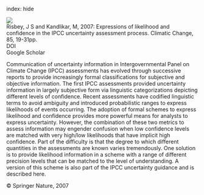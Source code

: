 index: hide

<div class="Citation">
    <div class="Citation-thumb CitationThumb-linked"  data-href="https://doi.org/10.1007/s10584-007-9315-7">
      <img src="https://static.claimspace.cloud/climate-study-static/refs/thumbs/1/Risbey_and_Kandlikar_2007-thumb.png" />
    </div>

  <div class="Citation-body">
    <div class="Citation-text">Risbey, J S and Kandlikar, M, 2007: Expressions of likelihood and confidence in the IPCC uncertainty assessment process. <span class="Article-journal">Climatic Change, </span><span class="Article-volume">85, </span>19-31pp.</div>
    <div class="Citation-links">
      <div class="CitationLink" data-href="https://doi.org/10.1007/s10584-007-9315-7">
        <div class="CitationLink-icon CitationLink-Doi"></div>
        <div class="CitationLink-text">DOI</div>
      </div>
      <div class="CitationLink" data-href="https://scholar.google.com/scholar?q=10.1007/s10584-007-9315-7">
        <div class="CitationLink-icon CitationLink-Scholar"></div>
        <div class="CitationLink-text">Google Scholar</div>
      </div>
    </div>
  </div>
</div>

Communication of uncertainty information in Intergovernmental Panel on Climate Change (IPCC) assessments has evolved through successive reports to provide increasingly formal classifications for subjective and objective information. The first IPCC assessments provided uncertainty information in largely subjective form via linguistic categorizations depicting different levels of confidence. Recent assessments have codified linguistic terms to avoid ambiguity and introduced probabilistic ranges to express likelihoods of events occurring. The adoption of formal schemes to express likelihood and confidence provides more powerful means for analysts to express uncertainty. However, the combination of these two metrics to assess information may engender confusion when low confidence levels are matched with very high/low likelihoods that have implicit high confidence. Part of the difficulty is that the degree to which different quantities in the assessments are known varies tremendously. One solution is to provide likelihood information in a scheme with a range of different precision levels that can be matched to the level of understanding. A version of this scheme is also part of the IPCC uncertainty guidance and is described here.

<div class="Citation-copy">
&copy; Springer Nature, 2007
</div>